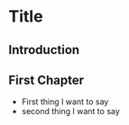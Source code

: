 # Title 

## Introduction

## First Chapter

* First thing I want to say
* second thing I want to say

